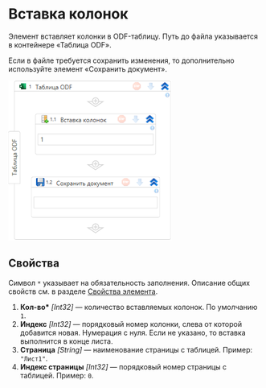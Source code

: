 # Вставка колонок

Элемент вставляет колонки в ODF-таблицу. Путь до файла указывается в контейнере «Таблица ODF».

Если в файле требуется сохранить изменения, то дополнительно используйте элемент «Сохранить документ».

![Элемент «Вставка колонок»](<../../../../.gitbook/assets1/windows_items/odf-insert-column.png>)


## Свойства

Символ `*` указывает на обязательность заполнения. Описание общих свойств см. в разделе [Свойства элемента](https://docs.primo-rpa.ru/primo-rpa/primo-studio/process/elements#svoistva-elementa).

1. **Кол-во\*** *[Int32]* — количество вставляемых колонок. По умолчанию `1`.
1. **Индекс** *[Int32]* — порядковый номер колонки, слева от которой добавится новая. Нумерация с нуля. Если не указано, то вставка выполнится в конце листа.
1. **Страница** *[String]* — наименование страницы с таблицей. Пример: `"Лист1"`.
1. **Индекс страницы** *[Int32]* — порядковый номер страницы с таблицей. Пример: `0`.
